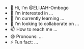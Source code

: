 - 👋 Hi, I’m @ELIJAH-Ombogo
- 👀 I’m interested in ...
- 🌱 I’m currently learning ...
- 💞️ I’m looking to collaborate on ...
- 📫 How to reach me ...
- 😄 Pronouns: ...
- ⚡ Fun fact: ...

<!---
ELIJAH-Ombogo/ELIJAH-Ombogo is a ✨ special ✨ repository because its `README.md` (this file) appears on your GitHub profile.
You can click the Preview link to take a look at your changes.
--->
